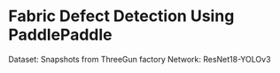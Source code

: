 # Fabric Defect Detection Using PaddlePaddle

Dataset: Snapshots from ThreeGun factory
Network: ResNet18-YOLOv3
